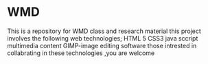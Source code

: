 # WMD
This is a repository for WMD class and research material 
this project involves the following web technologies;
HTML 5
CSS3
java sccript
multimedia content
GIMP-image editing software 
those intrested in collabrating in these technologies ,you are welcome
